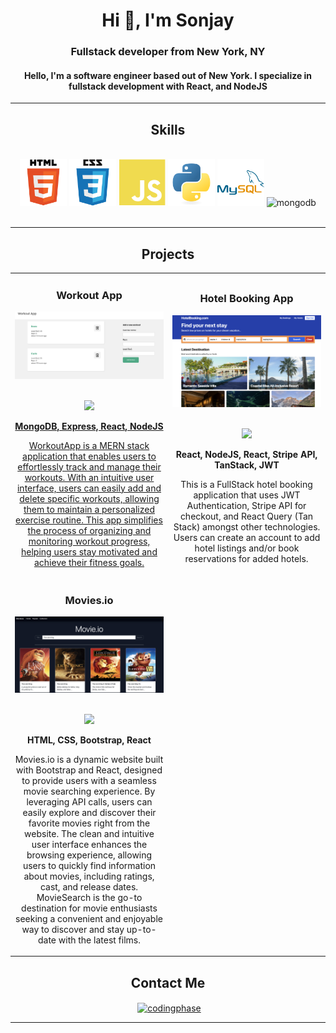 <h1 align="center">Hi 👋, I'm Sonjay</h1>
<h3 align="center">Fullstack developer from New York, NY</h3>
<h4 align="center">Hello, I'm a software engineer based out of New York. I specialize in fullstack development with React, and NodeJS</h4>
<hr>
<h2 align="center">Skills</h2>
<div align="center">
   <br>
   <div align="center" >  
      <img src="https://raw.githubusercontent.com/devicons/devicon/master/icons/html5/html5-original-wordmark.svg" alt="html5" width="75" height="75"/> 
      <img src="https://raw.githubusercontent.com/devicons/devicon/master/icons/css3/css3-original-wordmark.svg" alt="css3" width="75" height="75"/>
      <img src="https://raw.githubusercontent.com/devicons/devicon/1119b9f84c0290e0f0b38982099a2bd027a48bf1/icons/javascript/javascript-plain.svg" alt="css3" width="75" height="75"/>
      <img src ="https://github.com/devicons/devicon/blob/master/icons/python/python-original.svg" alt="python" width="75" height="75>
      <img src="https://www.vectorlogo.zone/logos/git-scm/git-scm-icon.svg" alt="git" width="75" height="75"/> 
      <img src="https://raw.githubusercontent.com/devicons/devicon/master/icons/mysql/mysql-original-wordmark.svg" alt="mysql" width="75" height="75"/> 
      <img src="https://github.com/get-icon/geticon/blob/master/icons/mongodb.svg" alt="mongodb" width="75" height="75"/> 
   </div>
</div>
<br>
<hr>
<h2 align="center">Projects</h2>
<div align="center">
   <table>
      <tr>
         <td width="50%">
            <h3 align="center">Workout App</h3>
            <div align="center">
               <a href='https://github.com/SonjayLake/Gym-App' target="_blank">
               <img src="https://github.com/SonjayLake/Gym-App/blob/main/assets/workout.png" alt="project 1" height="100%" />
               </a>
               <br>
               <br>
               <p>
                  <a href="https://github.com/SonjayLake/Gym-App" target="_blank">
                     <img src="https://img.shields.io/badge/Repo-lightgrey?style=for-the-badge&logo=github"/>
               </p>
               <p><strong>MongoDB, Express, React, NodeJS</strong></p>
               <p>
               WorkoutApp is a MERN stack application that enables users to effortlessly track and manage their workouts. With an intuitive user interface, users can easily add and delete specific workouts, allowing them to maintain a personalized exercise routine. This app simplifies the process of organizing and monitoring workout progress, helping users stay motivated and achieve their fitness goals.
               </p>
		  </div>	
         <td width="50%">
            <h3 align="center">Hotel Booking App</h3>
            <div align="center" >
               <a href='https://github.com/SonjayLake/Hotel-Booking' target="_blank">
               <img src="https://github.com/SonjayLake/Hotel-Booking/blob/main/images/hotel_booking_cover.png" alt="hotel-booking-project" height="100%" />
               </a>
               <br>
               <br>
               <p>
                  <a href="https://github.com/SonjayLake/Hotel-Booking" target="_blank">
                  <img src="https://img.shields.io/badge/Repo-lightgrey?style=for-the-badge&logo=github"/>
                  </a>  
               </p>
               <p><strong>React, NodeJS, React, Stripe API, TanStack, JWT</strong></p>
               <p>This is a FullStack hotel booking application that uses JWT Authentication, Stripe API for checkout, and React Query (Tan Stack) amongst other technologies.
                  Users can create an account to add hotel listings and/or book reservations for added hotels.
            </div>
	 </td> 
      </tr>
  	<tr>
	   </td>
         <td width="50%">
         <h3 align="center">Movies.io</h3>
         <div align="center" >  
	         <a href='https://github.com/SonjayLake/Movie.io' target="_blank">
	         <img src="https://github.com/SonjayLake/Movie.io/blob/main/images/movie-demo.png" alt="movie-project" height="100%" />
	         <br>
	         <br>
	         <p>
	         <a href="https://github.com/SonjayLake/Movie.io" target="_blank">
	         <img src="https://img.shields.io/badge/Repo-lightgrey?style=for-the-badge&logo=github"/>
	         </a>  
	         </p>
	         <p><strong>HTML, CSS, Bootstrap, React</strong></p>
	         <p>Movies.io is a dynamic website built with Bootstrap and React, designed to provide users with a seamless movie searching experience. By leveraging API calls, users can easily explore and 			discover their favorite movies right from the website. 
			 The clean and intuitive user interface enhances the browsing experience, allowing users to quickly find information about movies, 
			 including ratings, cast, and release dates. MovieSearch is the go-to destination for movie enthusiasts seeking a convenient and enjoyable way to discover and stay up-to-date with the latest films.</p>
         </div>
 		</td>
  	</tr>
   </table>
</div>
<h2 align="center">Contact Me</h2>
<p align="center">
   &nbsp&nbsp&nbsp
   <a href="https://www.linkedin.com/in/sonjaylake/" target="blank"><img align="center" src="https://raw.githubusercontent.com/rahuldkjain/github-profile-readme-generator/master/src/images/icons/Social/linked-in-alt.svg" alt="codingphase" height="30" width="40" /></a>&nbsp&nbsp&nbsp
</p>
<hr>
<!-- STATS -->
<!--
   <div align="center" margin="100px 0 0 0">
   
     <h2 align="center">Stats</h2>
     <h6 style="color:red">These stats are only for public repos it does not show private stats on projects for previous employers and clients.</h6>
   	
     <p><img align="center" src="https://github-readme-stats.vercel.app/api/top-langs?username=SonjayLake&show_icons=true&locale=en&layout=compact" alt="sonjayLakeStats" /></p>
   	
     <p>&nbsp;<img align="center" src="https://github-readme-stats.vercel.app/api?username=SonjayLake&show_icons=true&locale=en" alt="sonjayLakeStats" /></p>
   	
     <p><img align="center" src="https://github-readme-streak-stats.herokuapp.com/?user=SonjayLake&" alt="sonjayLakeStats" /></p>
   	</div>
   --->
